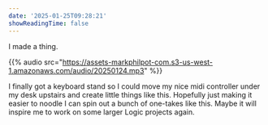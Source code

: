 ```yaml
---
date: '2025-01-25T09:28:21'
showReadingTime: false
---
```


I made a thing.

{{% audio src="https://assets-markphilpot-com.s3-us-west-1.amazonaws.com/audio/20250124.mp3" %}}

I finally got a keyboard stand so I could move my nice midi controller under my desk upstairs and create little things like this. Hopefully just making it easier to noodle I can spin out a bunch of one-takes like this.  Maybe it will inspire me to work on some larger Logic projects again.
